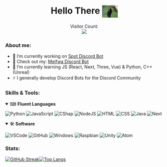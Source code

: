 <h1 align="center">Hello There <img align="center" src="https://raw.githubusercontent.com/K-209/K-209/main/resources/tenor.gif" width="50px"></h1> 
<p align="center"> 
    Visitor Count:<br>
  <img src="https://profile-counter.glitch.me/K-209/count.svg" />
</p>

### About me:
- 🔭 I’m currently working on [Spot Discord Bot](https://github.com/KayTwenty/SpotBot)
- 👀 Check out my: [Meifwa Discord Bot](https://github.com/KayTwenty/Meifwa-Discord-Bot)
- 🌱 I’m currently learning JS (React, Next, Three, Vue) & Python, C++ (Unreal)
- ⚡ I generally develop Discord Bots for the Discord Community

### Skills & Tools:

<details open>
<summary>⌨ <b>Fluent Languages</b></summary>
<p>

![Python](https://img.shields.io/badge/Python-3776AB?style=for-the-badge&logo=python&logoColor=white)
![JavaScript](https://img.shields.io/badge/JavaScript-F7DF1E?style=for-the-badge&logo=javascript&logoColor=black)
![CShap](https://img.shields.io/badge/CSharp-464EB8?style=for-the-badge&logo=csharp&logoColor=white)
![NodeJS](https://img.shields.io/badge/Node.js-43853D?style=for-the-badge&logo=nodedotjs&logoColor=white)
![HTML](https://img.shields.io/badge/HTML-E34F26?style=for-the-badge&logo=html5&logoColor=white)
![CSS](https://img.shields.io/badge/CSS-1572B6?style=for-the-badge&logo=css3&logoColor=white)
![Java](https://img.shields.io/badge/Java-FFFFFF?style=for-the-badge&logo=java&logoColor=red)
![Next](https://img.shields.io/badge/Next.js-1572B6?style=for-the-badge&logo=nextdotjs&logoColor=white)
</p>
</details>


<details open>
<summary>🛠 <b>Software</b></summary>
<p>

![VSCode](https://img.shields.io/badge/VSCode-808080?style=for-the-badge&logo=visualstudiocode&logoColor=blue)
![GitHub](https://img.shields.io/badge/GitHub-181717?style=for-the-badge&logo=GitHub&logoColor=white)
![Windows](https://img.shields.io/badge/Windows-0078D6?style=for-the-badge&logo=Windows&logoColor=white)
![Raspbian](https://img.shields.io/badge/Raspbian%20-C51A4A?style=for-the-badge&logo=Raspberry%20Pi&logoColor=white)
![Unity](https://img.shields.io/badge/Unity-EAEAEA?style=for-the-badge&logo=unity&logoColor=black)
![Atom](https://img.shields.io/badge/Atom-1caa76?style=for-the-badge&logo=atom&logoColor=685c5c)
</p>
</details>


### Stats:
[![GitHub Streak](http://github-readme-streak-stats.herokuapp.com?user=KayTwenty&theme=dark&hide_border=true)](https://git.io/streak-stats)[![Top Langs](https://github-readme-stats.vercel.app/api/top-langs/?username=KayTwenty&layout=compact&theme=nightowl)](https://github.com/anuraghazra/github-readme-stats)



